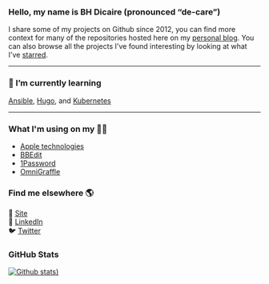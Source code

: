 ### Hello, my name is BH Dicaire (pronounced “de-care”)
I share some of my projects on Github since 2012, you can find more context for many of the repositories hosted here on my [personal blog](https://BHDicaire.com/en/projects). You can also browse all the projects I've found interesting by looking at what I've [starred](https://github.com/BHDicaire?tab=stars). 

---
### 🌱 I’m currently learning

[Ansible](https://github.com/ansible/ansible), [Hugo](https://github.com/gohugoio/hugo), and [Kubernetes](https://github.com/kubernetes/kubernetes)

---
### What I'm using on my 👨‍💻

* [Apple technologies](https://github.com/apple)
* [BBEdit](https://www.barebones.com/products/bbedit/)
* [1Password](1Password.com)
* [OmniGraffle](https://www.omnigroup.com/omnigraffle)

### Find me elsewhere 🌎

🚀 [Site](https://BHDicaire.com) <br>
💼 [LinkedIn](https://www.linkedin.com/in/bhdicaire)<br>
🐦 [Twitter](https://twitter.com/BHDicaire)

### GitHub Stats
[![Github stats](https://github-readme-stats.vercel.app/api?username=bhdicaire&show_icons=true))](https://github.com/anuraghazra/github-readme-stats)

